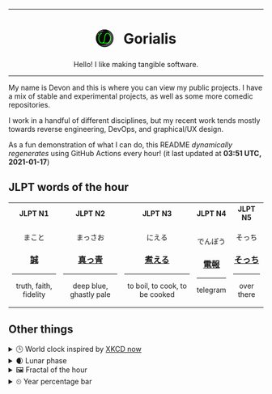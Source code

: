***

<h1 align="center">
<sub>
    <img src="readme/resources/avatar.png" height="36">
</sub>
&nbsp;
Gorialis
</h1>
<p align="center">
Hello! I like making tangible software.
</p>

***

My name is Devon and this is where you can view my public projects. I have a mix of stable and experimental projects, as well as some more comedic repositories.

I work in a handful of different disciplines, but my recent work tends mostly towards reverse engineering, DevOps, and graphical/UX design.

As a fun demonstration of what I can do, this README *dynamically regenerates* using GitHub Actions every hour! (it last updated at **03:51 UTC, 2021-01-17**)

<h2>JLPT words of the hour</h2>
<table>
    <tr>
        <th>JLPT N1</th>
        <th>JLPT N2</th>
        <th>JLPT N3</th>
        <th>JLPT N4</th>
        <th>JLPT N5</th>
    </tr>
    <tr>
        <td>
            <p align="center">まこと</p>
            <h3 align="center"><b><a href="https://jisho.org/search/%E8%AA%A0">誠</a></b></h3>
            <hr>
            <p align="center">truth,<wbr> faith,<wbr> fidelity</p>
        </td>
        <td>
            <p align="center">まっさお</p>
            <h3 align="center"><b><a href="https://jisho.org/search/%E7%9C%9F%E3%81%A3%E9%9D%92">真っ青</a></b></h3>
            <hr>
            <p align="center">deep blue,<wbr> ghastly pale</p>
        </td>
        <td>
            <p align="center">にえる</p>
            <h3 align="center"><b><a href="https://jisho.org/search/%E7%85%AE%E3%81%88%E3%82%8B">煮える</a></b></h3>
            <hr>
            <p align="center">to boil,<wbr> to cook,<wbr> to be cooked</p>
        </td>
        <td>
            <p align="center">でんぽう</p>
            <h3 align="center"><b><a href="https://jisho.org/search/%E9%9B%BB%E5%A0%B1">電報</a></b></h3>
            <hr>
            <p align="center">telegram</p>
        </td>
        <td>
            <p align="center">そっち</p>
            <h3 align="center"><b><a href="https://jisho.org/search/%E3%81%9D%E3%81%A3%E3%81%A1">そっち</a></b></h3>
            <hr>
            <p align="center">over there</p>
        </td>
    </tr>
</table>

<h2>Other things</h2>
<details>
<summary>🕒  World clock inspired by <a href="https://xkcd.com/now">XKCD now</a></summary>

> <img src="generated/now.png" width="512">

</details>
<details>
<summary>🌒 Lunar phase</summary>

The moon is approximately 15.42% through its phase (Waxing Crescent).

</details>
<details>
<summary>&#x1f5bc; Fractal of the hour</summary>

> <img src="generated/fractal.png" width="512">

</details>
<details>
<summary>&#x23f2; Year percentage bar</summary>
<pre><code>2021 [▁▁▁▁▁▁▁▁▁▁▁▁▁▁▁▁▁▁▁▁] 4.43%</code></pre>
</details>
